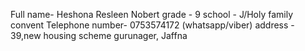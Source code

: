 Full name- Heshona Resleen Nobert
grade - 9
school - J/Holy family convent
Telephone number- 0753574172 (whatsapp/viber)
address - 39,new housing scheme gurunager, Jaffna

